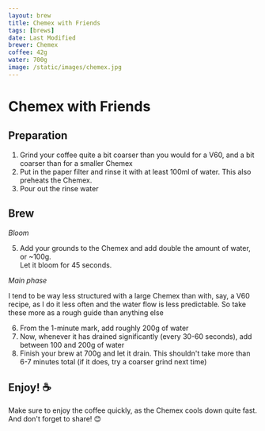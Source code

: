 ```yaml
---
layout: brew
title: Chemex with Friends
tags: [brews]
date: Last Modified
brewer: Chemex
coffee: 42g
water: 700g
image: /static/images/chemex.jpg
---
```


# Chemex with Friends

## Preparation

1. Grind your coffee quite a bit coarser than you would for a V60, and a bit coarser than for a smaller Chemex
2. Put in the paper filter and rinse it with at least 100ml of water. This also preheats the Chemex.
3. Pour out the rinse water

## Brew

_Bloom_

5. Add your grounds to the Chemex and add double the amount of water, or ~100g.<br /> Let it bloom for 45 seconds.

_Main phase_

I tend to be way less structured with a large Chemex than with, say, a V60 recipe, as I do it less often and the water flow is less predictable. So take these more as a rough guide than anything else

6. From the 1-minute mark, add roughly 200g of water
7. Now, whenever it has drained significantly (every 30-60 seconds), add between 100 and 200g of water
8. Finish your brew at 700g and let it drain. This shouldn't take more than 6-7 minutes total (if it does, try a coarser grind next time)

## Enjoy! :coffee:

Make sure to enjoy the coffee quickly, as the Chemex cools down quite fast. And don't forget to share! :blush: